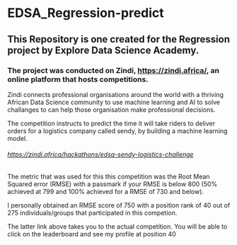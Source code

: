 # EDSA_Regression-predict

## This Repository is one created for the Regression project by Explore Data Science Academy.

### The project was conducted on Zindi, https://zindi.africa/, an online platform that hosts competitions. 

Zindi connects professional organisations around the world with a thriving African Data Science community to use machine learning and AI to solve challanges to can help those organisation make professional decisions.

The competition instructs to predict the time it will take riders to deliver orders for a logistics company called sendy, by building a machine learning model. 

###### https://zindi.africa/hackathons/edsa-sendy-logistics-challenge

The metric that was used for this this competition was the Root Mean Squared error (RMSE) with a passmark if your RMSE is below 800 (50% achieved at 799 and 100% achieved for a RMSE of 730 and below). 

I personally obtained an RMSE score of 750 with a position rank of 40 out of 275 individuals/groups that participated in this competion.

The latter link above takes you to the actual competition. You will be able to click on the leaderboard and see my profile at position 40

